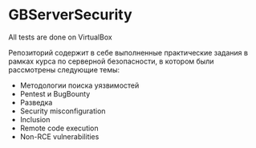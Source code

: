 # GBServerSecurity
All tests are done on VirtualBox

Репозиторий содержит в себе выполненные практические задания в рамках курса по серверной безопасности, в котором были рассмотрены следующие темы:  
- Методологии поиска уязвимостей
- Pentest и BugBounty
- Разведка
- Security misconfiguration
- Inclusion
- Remote code execution
- Non-RCE vulnerabilities
